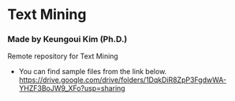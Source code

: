 # Text Mining
### Made by Keungoui Kim (Ph.D.)

Remote repository for Text Mining

- You can find sample files from the link below. <br>
https://drive.google.com/drive/folders/1DqkDiR8ZpP3FgdwWA-YHZF3BoJW9_XFo?usp=sharing
